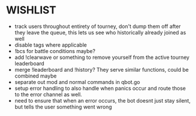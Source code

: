 # WISHLIST

- track users throughout entirety of tourney, don't dump them off after they leave the queue, this lets us see who historically already joined as well
- disable tags where applicable
- !bcs for battle conditions maybe?
- add !clearwave or something to remove yourself from the active tourney leaderboard
- merge !leaderboard and !history? They serve similar functions, could be combined maybe
- separate out mod and normal commands in qbot.go
- setup error handling to also handle when panics occur and route those to the error channel as well.
- need to ensure that when an error occurs, the bot doesnt just stay silent, but tells the user something went wrong